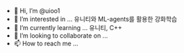 - 👋 Hi, I’m @uioo1
- 👀 I’m interested in ...
유니티와 ML-agents를 활용한 강화학습
- 🌱 I’m currently learning ...
유니티, C++ 
- 💞️ I’m looking to collaborate on ...
- 📫 How to reach me ...

<!---
uioo1/uioo1 is a ✨ special ✨ repository because its `README.md` (this file) appears on your GitHub profile.
You can click the Preview link to take a look at your changes.
--->
